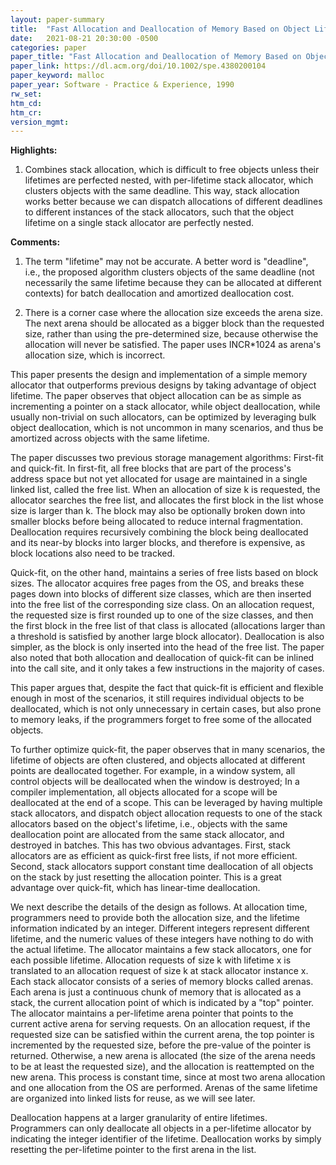 ```yaml
---
layout: paper-summary
title:  "Fast Allocation and Deallocation of Memory Based on Object Lifetimes"
date:   2021-08-21 20:30:00 -0500
categories: paper
paper_title: "Fast Allocation and Deallocation of Memory Based on Object Lifetimes"
paper_link: https://dl.acm.org/doi/10.1002/spe.4380200104
paper_keyword: malloc
paper_year: Software - Practice & Experience, 1990
rw_set:
htm_cd:
htm_cr:
version_mgmt:
---
```


**Highlights:**

1. Combines stack allocation, which is difficult to free objects unless their lifetimes are perfected nested, with
   per-lifetime stack allocator, which clusters objects with the same deadline. 
   This way, stack allocation works better because we can dispatch allocations of different deadlines to 
   different instances of the stack allocators, such that the object lifetime on a single stack allocator 
   are perfectly nested.

**Comments:**

1. The term "lifetime" may not be accurate. A better word is "deadline", i.e., the proposed algorithm clusters
   objects of the same deadline (not necessarily the same lifetime because they can be allocated at different
   contexts) for batch deallocation and amortized deallocation cost.

2. There is a corner case where the allocation size exceeds the arena size. 
   The next arena should be allocated as a bigger block than the requested size, rather than using the pre-determined 
   size, because otherwise the allocation will never be satisfied.
   The paper uses INCR*1024 as arena's allocation size, which is incorrect.

This paper presents the design and implementation of a simple memory allocator that outperforms previous designs by
taking advantage of object lifetime.
The paper observes that object allocation can be as simple as incrementing a pointer on a stack allocator, while 
object deallocation, while usually non-trivial on such allocators, can be optimized by leveraging bulk object 
deallocation, which is not uncommon in many scenarios, and thus be amortized across objects with the 
same lifetime.

The paper discusses two previous storage management algorithms: First-fit and quick-fit. In first-fit, all free
blocks that are part of the process's address space but not yet allocated for usage are maintained in a single
linked list, called the free list. When an allocation of size k is requested, the allocator searches the free 
list, and allocates the first block in the list whose size is larger than k. The block may also be optionally
broken down into smaller blocks before being allocated to reduce internal fragmentation.
Deallocation requires recursively combining the block being deallocated and its near-by blocks into larger blocks, 
and therefore is expensive, as block locations also need to be tracked.

Quick-fit, on the other hand, maintains a series of free lists based on block sizes. The allocator acquires free pages
from the OS, and breaks these pages down into blocks of different size classes, which are then inserted into the 
free list of the corresponding size class. 
On an allocation request, the requested size is first rounded up to one of the size classes, and then the first
block in the free list of that class is allocated (allocations larger than a threshold is satisfied
by another large block allocator). 
Deallocation is also simpler, as the block is only inserted into the head of the free list.
The paper also noted that both allocation and deallocation of quick-fit can be inlined into the call site, and it
only takes a few instructions in the majority of cases.

This paper argues that, despite the fact that quick-fit is efficient and flexible enough in most of the scenarios, 
it still requires individual objects to be deallocated, which is not only unnecessary in certain cases, but also 
prone to memory leaks, if the programmers forget to free some of the allocated objects.

To further optimize quick-fit, the paper observes that in many scenarios, the lifetime of objects are often clustered,
and objects allocated at different points are deallocated together. For example, in a window system, all control objects
will be deallocated when the window is destroyed; In a compiler implementation, all objects allocated for a scope will 
be deallocated at the end of a scope. 
This can be leveraged by having multiple stack allocators, and dispatch object allocation requests to one of the 
stack allocators based on the object's lifetime, i.e., objects with the same deallocation point are allocated from
the same stack allocator, and destroyed in batches. 
This has two obvious advantages. First, stack allocators are as efficient as quick-first free lists, if not more 
efficient. Second, stack allocators support constant time deallocation of all objects on the stack by just resetting
the allocation pointer. This is a great advantage over quick-fit, which has linear-time deallocation.

We next describe the details of the design as follows. At allocation time, programmers need to provide both the 
allocation size, and the lifetime information indicated by an integer. Different integers represent different
lifetime, and the numeric values of these integers have nothing to do with the actual lifetime. 
The allocator maintains a few stack allocators, one for each possible lifetime.
Allocation requests of size k with lifetime x is translated to an allocation request of size k at stack allocator 
instance x. 
Each stack allocator consists of a series of memory blocks called arenas. Each arena is just a continuous chunk of 
memory that is allocated as a stack, the current allocation point of which is indicated by a "top" pointer. 
The allocator maintains a per-lifetime arena pointer that points to the current active arena for serving requests.
On an allocation request, if the requested size can be satisfied within the current arena, the top pointer is 
incremented by the requested size, before the pre-value of the pointer is returned.
Otherwise, a new arena is allocated (the size of the arena needs to be at least the requested size), and the 
allocation is reattempted on the new arena. This process is constant time, since at most two arena
allocation and one allocation from the OS are performed.
Arenas of the same lifetime are organized into linked lists for reuse, as we will see later.

Deallocation happens at a larger granularity of entire lifetimes. Programmers can only deallocate all objects in
a per-lifetime allocator by indicating the integer identifier of the lifetime. 
Deallocation works by simply resetting the per-lifetime pointer to the first arena in the list.

